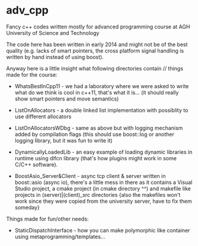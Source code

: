# adv_cpp
Fancy c++ codes written mostly for advanced programming course at AGH University of Science and Technology

The code here has been written in early 2014 and might not be of the best quality (e.g. lacks of smart pointers, the cross platform signal handling is written by hand instead of using boost).

Anyway here is a little insight what following directories contain // things made for the course:

* WhatsBestInCpp11 - we had a laboratory where we were asked to write what do we think is cool in c++11, that's what it is... (it should really show smart pointers and move semantics)

* ListOnAllocators - a double linked list implementation with possiblity to use different allocators

* ListOnAllocatorsWDbg - same as above but with logging mechanism added by compilation flags (this should use boost::log or another logging library, but it was fun to write it)

* DynamicallyLoadedLib - an easy example of loading dynamic libraries in runtime using dlfcn library (that's how plugins might work in some C/C++ software).

* BoostAsio_Server&Client - async tcp client & server written in boost::asio (async io), there's a little mess in there as it contains a Visual Studio project, a cmake project (in cmake directory ^^) and makefile like projects in (server)|(client)_src directories {also the makefiles won't work since they were copied from the university server, have to fix them someday}

Things made for fun/other needs:

* StaticDispatchInterface - how you can make polymorphic like container using metaprogramming/templates... 
